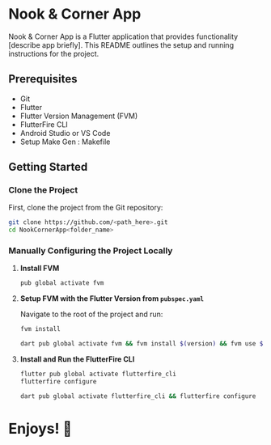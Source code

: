 # Nook & Corner App

Nook & Corner App is a Flutter application that provides functionality [describe app briefly]. This README
outlines the setup and running instructions for the project.

## Prerequisites

- Git
- Flutter
- Flutter Version Management (FVM)
- FlutterFire CLI
- Android Studio or VS Code
- Setup Make Gen :  Makefile

## Getting Started

### Clone the Project

First, clone the project from the Git repository:

```bash
git clone https://github.com/<path_here>.git
cd NookCornerApp<folder_name>
```

### Manually Configuring the Project Locally

1. **Install FVM**

   ```bash
   pub global activate fvm
   ```

2. **Setup FVM with the Flutter Version from `pubspec.yaml`**

   Navigate to the root of the project and run:

   ```bash
   fvm install
   
   dart pub global activate fvm && fvm install $(version) && fvm use $(version) && fvm flutter doctor
   
   ```

3. **Install and Run the FlutterFire CLI**

   ```bash
   flutter pub global activate flutterfire_cli
   flutterfire configure
   
   dart pub global activate flutterfire_cli && flutterfire configure

   ```


# Enjoys! 🚀